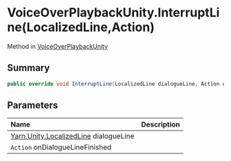 # VoiceOverPlaybackUnity.InterruptLine(LocalizedLine,Action)

Method in [VoiceOverPlaybackUnity](/api/csharp/yarn.unity.voiceoverplaybackunity.md)

## Summary



```csharp
public override void InterruptLine(LocalizedLine dialogueLine, Action onDialogueLineFinished)
```

## Parameters

|Name|Description|
|:---|:---|
|[Yarn.Unity.LocalizedLine](/api/csharp/yarn.unity.localizedline.md) dialogueLine||
|`Action` onDialogueLineFinished||

